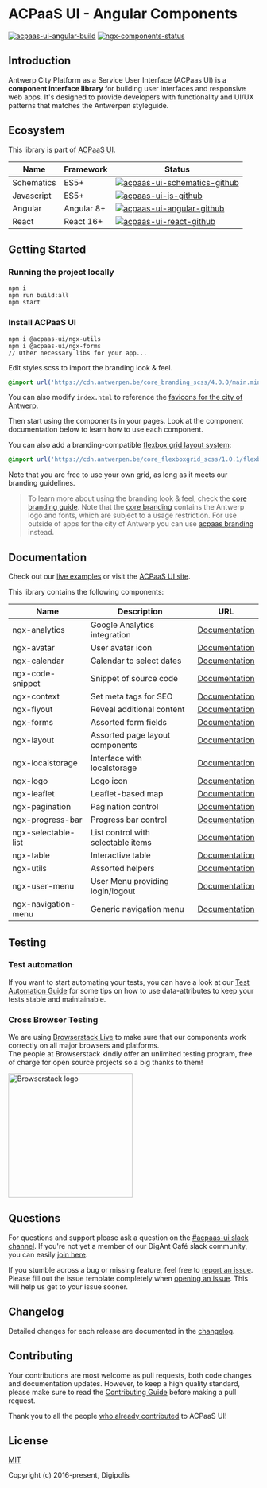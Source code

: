 # ACPaaS UI - Angular Components

[![acpaas-ui-angular-build]][acpaas-ui-angular-travis]
[![ngx-components-status]][ngx-components-package]

## Introduction

Antwerp City Platform as a Service User Interface (ACPaas UI) is a **component interface library** for building user interfaces and responsive web apps. It's designed to provide developers with functionality and UI/UX patterns that matches the Antwerpen styleguide.

## Ecosystem

This library is part of [ACPaaS UI][acpaas-ui].

| Name              | Framework  | Status  |
| ----------------- | ---------- | ------- |
| Schematics        | ES5+       | [![acpaas-ui-schematics-github]][acpaas-ui-schematics] |
| Javascript        | ES5+       | [![acpaas-ui-js-github]][acpaas-ui-js] |
| Angular           | Angular 8+ | [![acpaas-ui-angular-github]][acpaas-ui-angular] |
| React             | React 16+  | [![acpaas-ui-react-github]][acpaas-ui-react] |

## Getting Started

### Running the project locally

````shell
npm i
npm run build:all
npm start
````

### Install ACPaaS UI

````shell
npm i @acpaas-ui/ngx-utils
npm i @acpaas-ui/ngx-forms
// Other necessary libs for your app...
````

Edit styles.scss to import the branding look & feel.

```scss
@import url('https://cdn.antwerpen.be/core_branding_scss/4.0.0/main.min.css');
```

You can also modify `index.html` to reference the [favicons for the city of Antwerp][branding-favicons].

Then start using the components in your pages. Look at the component documentation below to learn how to use each component.

You can also add a branding-compatible [flexbox grid layout system][flexboxgrid]:

```scss
@import url('https://cdn.antwerpen.be/core_flexboxgrid_scss/1.0.1/flexboxgrid.min.css');
```

Note that you are free to use your own grid, as long as it meets our branding guidelines.

> To learn more about using the branding look & feel, check the [core branding guide][branding-core-guide]. Note that the [core branding][branding-core] contains the Antwerp logo and fonts, which are subject to a usage restriction. For use outside of apps for the city of Antwerp you can use [acpaas branding][branding-acpaas] instead.

## Documentation

Check out our [live examples][acpaas-ui-angular-styleguide] or visit the [ACPaaS UI site][acpaas-ui].

This library contains the following components:

| Name               | Description                              | URL                                                           |
| ------------------ | ---------------------------------------- | ------------------------------------------------------------- |
| ngx-analytics      | Google Analytics integration             | [Documentation](./packages/ngx-analytics/README.md)           |
| ngx-avatar         | User avatar icon                         | [Documentation](./packages/ngx-avatar/README.md)              |
| ngx-calendar       | Calendar to select dates                 | [Documentation](./packages/ngx-calendar/README.md)            |
| ngx-code-snippet   | Snippet of source code                   | [Documentation](./packages/ngx-code-snippet/README.md)        |
| ngx-context        | Set meta tags for SEO                    | [Documentation](./packages/ngx-context/README.md)             |
| ngx-flyout         | Reveal additional content                | [Documentation](./packages/ngx-flyout/README.md)              |
| ngx-forms          | Assorted form fields                     | [Documentation](./packages/ngx-forms/README.md)               |
| ngx-layout         | Assorted page layout components          | [Documentation](./packages/ngx-layout/README.md)              |
| ngx-localstorage   | Interface with localstorage              | [Documentation](./packages/ngx-localstorage/README.md)        |
| ngx-logo           | Logo icon                                | [Documentation](./packages/ngx-logo/README.md)                |
| ngx-leaflet        | Leaflet-based map                        | [Documentation](./packages/ngx-leaflet/README.md)             |
| ngx-pagination     | Pagination control                       | [Documentation](./packages/ngx-pagination/README.md)          |
| ngx-progress-bar   | Progress bar control                     | [Documentation](./packages/ngx-progress-bar/README.md)        |
| ngx-selectable-list| List control with selectable items       | [Documentation](./packages/ngx-selectable-list/README.md)     |
| ngx-table          | Interactive table                        | [Documentation](./packages/ngx-table/README.md)               |
| ngx-utils          | Assorted helpers                         | [Documentation](./packages/ngx-utils/README.md)               |
| ngx-user-menu      | User Menu providing login/logout         | [Documentation](./packages/ngx-user-menu/README.md)           |
| ngx-navigation-menu| Generic navigation menu                  | [Documentation](./packages/ngx-navigation-menu/README.md)     |

## Testing

### Test automation

If you want to start automating your tests, you can have a look at our [Test Automation Guide](./TEST_AUTOMATION.md) for some tips on how to use data-attributes to keep your tests stable and maintainable.

### Cross Browser Testing

We are using [Browserstack Live](https://www.browserstack.com/live) to make sure that our components work correctly on all major browsers and platforms.<br/>
The people at Browserstack kindly offer an unlimited testing program, free of charge for open source projects so a big thanks to them!

<a href="http://browserstack.com/"><img width="250" src="https://cloud.githubusercontent.com/assets/7864462/12837037/452a17c6-cb73-11e5-9f39-fc96893bc9bf.png" alt="Browserstack logo"></a>

## Questions

For questions and support please ask a question on the [#acpaas-ui slack channel][acpaas-ui-slack]. If you're not yet a member of our DigAnt Café slack community, you can easily [join here](https://digantcafe-slack.digipolis.be).

If you stumble across a bug or missing feature, feel free to [report an issue][acpaas-ui-angular-issues]. Please fill out the issue template completely when [opening an issue][acpaas-ui-angular-issues]. This will help us get to your issue sooner.

## Changelog

Detailed changes for each release are documented in the [changelog](./CHANGELOG.md).

## Contributing

Your contributions are most welcome as pull requests, both code changes and documentation updates. However, to keep a high quality standard, please make sure to read the [Contributing Guide](./CONTRIBUTING.md) before making a pull request.

Thank you to all the people [who already contributed][acpaas-ui-angular-contributors] to ACPaaS UI!

## License

[MIT](./LICENSE.md)

Copyright (c) 2016-present, Digipolis

<!-- Generic Links -->
[acpaas-ui]: https://acpaas-ui.digipolis.be
[acpaas-ui-slack]: https://digantcafe.slack.com/messages/CDDLYJU65/
[flexboxgrid]: https://github.com/a-ui/core_flexboxgrid_scss

<!-- Travis -->
[acpaas-ui-angular-build]: https://img.shields.io/travis/digipolisantwerp/acpaas-ui_angular.svg
[acpaas-ui-angular-travis]: https://travis-ci.org/digipolisantwerp/acpaas-ui_angular

<!-- Github links -->

<!-- Github URL -->
[acpaas-ui-schematics]: https://github.com/digipolisantwerp/acpaas-ui_schematics
[acpaas-ui-js]: https://github.com/digipolisantwerp/acpaas-ui_js
[acpaas-ui-angular]: https://github.com/digipolisantwerp/acpaas-ui_angular
[acpaas-ui-angular-styleguide]: https://digipolisantwerp.github.io/acpaas-ui_angular
[acpaas-ui-angular-issues]: https://github.com/digipolisantwerp/acpaas-ui_angular/issues
[acpaas-ui-angular-contributors]: https://github.com/digipolisantwerp/acpaas-ui_angular/graphs/contributors
[acpaas-ui-react]: https://github.com/digipolisantwerp/acpaas-ui_react
[branding-core]: https://github.com/a-ui/core_branding_scss
[branding-core-guide]: https://a-ui.github.io/core_branding_scss/
[branding-acpaas]: https://github.com/a-ui/acpaas_branding_scss
[branding-favicons]: https://github.com/a-ui/core_branding_favicons

<!-- Github Version Badge -->
[acpaas-ui-schematics-github]: https://img.shields.io/github/package-json/v/digipolisantwerp/acpaas-ui_schematics.svg
[acpaas-ui-angular-github]: https://img.shields.io/github/package-json/v/digipolisantwerp/acpaas-ui_angular.svg
[acpaas-ui-js-github]: https://img.shields.io/github/package-json/v/digipolisantwerp/acpaas-ui_js.svg
[acpaas-ui-react-github]: https://img.shields.io/github/package-json/v/digipolisantwerp/acpaas-ui_react.svg

<!-- NPM Package links -->
[ngx-components-package]: https://www.npmjs.com/package/@acpaas-ui/ngx-components

<!-- NPM Version Badge -->
[ngx-components-status]: https://img.shields.io/npm/v/@acpaas-ui/ngx-components.svg
